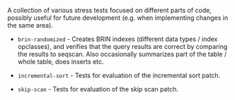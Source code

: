 A collection of various stress tests focused on different parts of code,
possibly useful for future development (e.g. when implementing changes
in the same area).


* `brin-randomized` - Creates BRIN indexes (different data types / index
   opclasses), and verifies that the query results are correct by
   comparing the results to seqscan. Also occasionally summarizes part
   of the table / whole table, does inserts etc.

* `incremental-sort` - Tests for evaluation of the incremental sort patch.

* `skip-scan` - Tests for evaluation of the skip scan patch.

